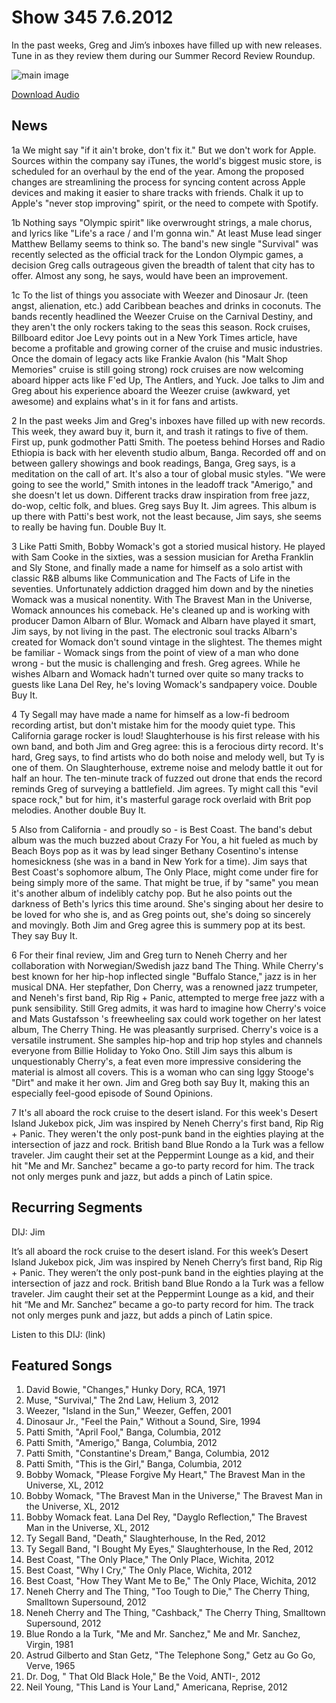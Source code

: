 # Show 345 7.6.2012
In the past weeks, Greg and Jim’s inboxes have filled up with new releases. Tune in as they review them during our Summer Record Review Roundup.

![main image](http://www.soundopinions.org/images/2012/recordreviews.jpg)

[Download Audio](http://audio.soundopinions.org/streams/2012/07/so_20120706.m3u)

## News
1a We might say "if it ain't broke, don't fix it." But we don't work for Apple. Sources within the company say iTunes, the world's biggest music store, is scheduled for an overhaul by the end of the year. Among the proposed changes are streamlining the process for syncing content across Apple devices and making it easier to share tracks with friends. Chalk it up to Apple's "never stop improving" spirit, or the need to compete with Spotify.

1b Nothing says "Olympic spirit" like overwrought strings, a male chorus, and lyrics like "Life's a race / and I'm gonna win." At least Muse lead singer Matthew Bellamy seems to think so. The band's new single "Survival" was recently selected as the official track for the London Olympic games, a decision Greg calls outrageous given the breadth of talent that city has to offer. Almost any song, he says, would have been an improvement.

1c To the list of things you associate with Weezer and Dinosaur Jr. (teen angst, alienation, etc.) add Caribbean beaches and drinks in coconuts. The bands recently headlined the Weezer Cruise on the Carnival Destiny, and they aren't the only rockers taking to the seas this season. Rock cruises, Billboard editor Joe Levy points out in a New York Times article, have become a profitable and growing corner of the cruise and music industries. Once the domain of legacy acts like Frankie Avalon (his "Malt Shop Memories" cruise is still going strong) rock cruises are now welcoming aboard hipper acts like F'ed Up, The Antlers, and Yuck. Joe talks to Jim and Greg about his experience aboard the Weezer cruise (awkward, yet awesome) and explains what's in it for fans and artists.

2 In the past weeks Jim and Greg's inboxes have filled up with new records. This week, they award buy it, burn it, and trash it ratings to five of them. First up, punk godmother Patti Smith. The poetess behind Horses and Radio Ethiopia is back with her eleventh studio album, Banga. Recorded off and on between gallery showings and book readings, Banga, Greg says, is a meditation on the call of art. It's also a tour of global music styles. "We were going to see the world," Smith intones in the leadoff track "Amerigo," and she doesn't let us down. Different tracks draw inspiration from free jazz, do-wop, celtic folk, and blues. Greg says Buy It. Jim agrees. This album is up there with Patti's best work, not the least because, Jim says, she seems to really be having fun. Double Buy It.

3 Like Patti Smith, Bobby Womack's got a storied musical history. He played with Sam Cooke in the sixties, was a session musician for Aretha Franklin and Sly Stone, and finally made a name for himself as a solo artist with classic R&B albums like Communication and The Facts of Life in the seventies. Unfortunately addiction dragged him down and by the nineties Womack was a musical nonentity. With The Bravest Man in the Universe, Womack announces his comeback. He's cleaned up and is working with producer Damon Albarn of Blur. Womack and Albarn have played it smart, Jim says, by not living in the past. The electronic soul tracks Albarn's created for Womack don't sound vintage in the slightest. The themes might be familiar - Womack sings from the point of view of a man who done wrong - but the music is challenging and fresh. Greg agrees. While he wishes Albarn and Womack hadn't turned over quite so many tracks to guests like Lana Del Rey, he's loving Womack's sandpapery voice. Double Buy It.

4 Ty Segall may have made a name for himself as a low-fi bedroom recording artist, but don't mistake him for the moody quiet type. This California garage rocker is loud! Slaughterhouse is his first release with his own band, and both Jim and Greg agree: this is a ferocious dirty record. It's hard, Greg says, to find artists who do both noise and melody well, but Ty is one of them. On Slaughterhouse, extreme noise and melody battle it out for half an hour. The ten-minute track of fuzzed out drone that ends the record reminds Greg of surveying a battlefield. Jim agrees. Ty might call this "evil space rock," but for him, it's masterful garage rock overlaid with Brit pop melodies. Another double Buy It.

5 Also from California - and proudly so - is Best Coast. The band's debut album was the much buzzed about Crazy For You, a hit fueled as much by Beach Boys pop as it was by lead singer Bethany Cosentino's intense homesickness (she was in a band in New York for a time). Jim says that Best Coast's sophomore album, The Only Place, might come under fire for being simply more of the same. That might be true, if by "same" you mean it's another album of indelibly catchy pop. But he also points out the darkness of Beth's lyrics this time around. She's singing about her desire to be loved for who she is, and as Greg points out, she's doing so sincerely and movingly. Both Jim and Greg agree this is summery pop at its best. They say Buy It.

6 For their final review, Jim and Greg turn to Neneh Cherry and her collaboration with Norwegian/Swedish jazz band The Thing. While Cherry's best known for her hip-hop inflected single "Buffalo Stance," jazz is in her musical DNA. Her stepfather, Don Cherry, was a renowned jazz trumpeter, and Neneh's first band, Rip Rig + Panic, attempted to merge free jazz with a punk sensibility. Still Greg admits, it was hard to imagine how Cherry's voice and Mats Gustafsson 's freewheeling sax could work together on her latest album, The Cherry Thing. He was pleasantly surprised. Cherry's voice is a versatile instrument. She samples hip-hop and trip hop styles and channels everyone from Billie Holiday to Yoko Ono. Still Jim says this album is unquestionably Cherry's, a feat even more impressive considering the material is almost all covers. This is a woman who can sing Iggy Stooge's "Dirt" and make it her own. Jim and Greg both say Buy It, making this an especially feel-good episode of Sound Opinions.

7 It's all aboard the rock cruise to the desert island. For this week's Desert Island Jukebox pick, Jim was inspired by Neneh Cherry's first band, Rip Rig + Panic. They weren't the only post-punk band in the eighties playing at the intersection of jazz and rock. British band Blue Rondo a la Turk was a fellow traveler. Jim caught their set at the Peppermint Lounge as a kid, and their hit "Me and Mr. Sanchez" became a go-to party record for him. The track not only merges punk and jazz, but adds a pinch of Latin spice.

## Recurring Segments
DIJ: Jim

It’s all aboard the rock cruise to the desert island. For this week’s Desert Island Jukebox pick, Jim was inspired by Neneh Cherry’s first band, Rip Rig + Panic. They weren’t the only post-punk band in the eighties playing at the intersection of jazz and rock. British band Blue Rondo a la Turk was a fellow traveler. Jim caught their set at the Peppermint Lounge as a kid, and their hit “Me and Mr. Sanchez” became a go-to party record for him. The track not only merges punk and jazz, but adds a pinch of Latin spice.

Listen to this DIJ: (link)

## Featured Songs
1. David Bowie, "Changes," Hunky Dory, RCA, 1971
2. Muse, "Survival," The 2nd Law, Helium 3, 2012
3. Weezer, "Island in the Sun," Weezer, Geffen, 2001
4. Dinosaur Jr., "Feel the Pain," Without a Sound, Sire, 1994
5. Patti Smith, "April Fool," Banga, Columbia, 2012
6. Patti Smith, "Amerigo," Banga, Columbia, 2012
7. Patti Smith, "Constantine's Dream," Banga, Columbia, 2012
8. Patti Smith, "This is the Girl," Banga, Columbia, 2012
9. Bobby Womack, "Please Forgive My Heart," The Bravest Man in the Universe, XL, 2012
10. Bobby Womack, "The Bravest Man in the Universe," The Bravest Man in the Universe, XL, 2012
11. Bobby Womack feat. Lana Del Rey, "Dayglo Reflection," The Bravest Man in the Universe, XL, 2012
12. Ty Segall Band, "Death," Slaughterhouse, In the Red, 2012
13. Ty Segall Band, "I Bought My Eyes," Slaughterhouse, In the Red, 2012
14. Best Coast, "The Only Place," The Only Place, Wichita, 2012
15. Best Coast, "Why I Cry," The Only Place, Wichita, 2012
16. Best Coast, "How They Want Me to Be," The Only Place, Wichita, 2012
17. Neneh Cherry and The Thing, "Too Tough to Die," The Cherry Thing, Smalltown Supersound, 2012
18. Neneh Cherry and The Thing, "Cashback," The Cherry Thing, Smalltown Supersound, 2012
19. Blue Rondo a la Turk, "Me and Mr. Sanchez," Me and Mr. Sanchez, Virgin, 1981
20. Astrud Gilberto and Stan Getz, "The Telephone Song," Getz au Go Go, Verve, 1965
21. Dr. Dog, " That Old Black Hole," Be the Void, ANTI-, 2012
22. Neil Young, "This Land is Your Land," Americana, Reprise, 2012
